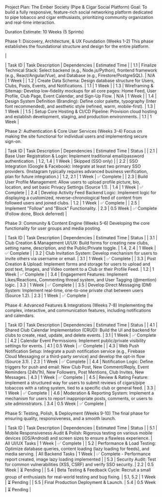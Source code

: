 Project Plan: The Ember Society (Pipe & Cigar Social Platform)
Goal: To build a fully responsive, feature-rich social networking platform dedicated to pipe tobacco and cigar enthusiasts, prioritizing community organization and real-time interaction.

Duration Estimate: 10 Weeks (5 Sprints)

Phase 1: Discovery, Architecture, & UX Foundation (Weeks 1-2)
This phase establishes the foundational structure and design for the entire platform.

|

| Task ID | Task Description | Dependencies | Estimated Time |
| 1.1 | Finalize Technical Stack: Select backend (e.g., Node.js/Python), frontend framework (e.g., React/Angular/Vue), and Database (e.g., Firestore/PostgreSQL). | N/A | 1 Week |
| 1.2 | Create Data Schema: Design database structure for Users, Clubs, Posts, Events, and Notifications. | 1.1 | 1 Week |
| 1.3 | Wireframing & Sitemap: Develop low-fidelity mockups for all core pages: Home Feed, User Profile, Club Page, Event Calendar, and Sign-Up Flow. | N/A | 1 Week |
| 1.4 | Design System Definition (Branding): Define color palette, typography (Inter font recommended), and aesthetic style (refined, warm, mobile-first). | 1.3 | 1 Week |
| 1.5 | Setup Core Hosting & CI/CD Pipeline: Provision cloud hosting and establish development, staging, and production environments. | 1.1 | 1 Week |

Phase 2: Authentication & Core User Services (Weeks 3-4)
Focus on making the site functional for individual users and implementing secure sign-on.

| Task ID | Task Description | Dependencies | Estimated Time | Status |
| 2.1 | Base User Registration & Login: Implement traditional email/password authentication. | 1.2, 1.4 | 1 Week | Skipped (SSO only) |
| 2.2 | SSO Integration (Google & Facebook): Integrate at least two primary SSO providers. (Instagram typically requires advanced business verification, plan for future integration.) | 1.2, 2.1 | 1 Week | ✅ Complete |
| 2.3 | Build User Profile Management: Allow users to upload profile picture, bio, location, and set basic Privacy Settings (Source 1.1). | 1.4 | 1 Week | ✅ Complete |
| 2.4 | Develop Activity Feed Backend Logic: Implement logic for displaying a customized, reverse-chronological feed of content from followed users and joined clubs. | 1.2 | 1 Week | ✅ Complete |
| 2.5 | Implement "Follow" and "Block" Functionality. | 2.3 | 0.5 Week | ✅ Complete (Follow done, Block deferred) |

Phase 3: Community & Content Engine (Weeks 5-6)
Developing the core functionality for user groups and media posting.

| Task ID | Task Description | Dependencies | Estimated Time | Status |
| 3.1 | Club Creation & Management UI/UX: Build forms for creating new clubs, setting name, description, and the Public/Private toggle. | 1.4, 2.4 | 1 Week | ✅ Complete |
| 3.2 | Club Invitation System: Develop mechanism for users to invite others via username or email. | 3.1 | 1 Week | ✅ Complete |
| 3.3 | Post Creation & Upload: Implement forms and storage for users to upload and post text, Images, and Video content to a Club or their Profile Feed. | 1.2 | 1 Week | ✅ Complete |
| 3.4 | Engagement Features: Implement Likes/Reactions, Commenting thread system, and User Tagging (@mention) logic. | 3.3 | 1 Week | ✅ Complete |
| 3.5 | Develop Direct Messaging (DM) System: Implement real-time, one-to-one private chat between users (Source 1.2). | 2.3 | 1 Week | ✅ Complete |

Phase 4: Advanced Features & Integrations (Weeks 7-8)
Implementing the complex, interactive, and communication features, including notifications and calendars.

| Task ID | Task Description | Dependencies | Estimated Time | Status |
| 4.1 | Shared Club Calendar Implementation (CRUD): Build the UI and backend for clubs to create, read, update, and delete events. | 3.1 | 1 Week | ✅ Complete |
| 4.2 | Calendar Event Permissions: Implement public/private visibility settings for events. | 4.1 | 0.5 Week | ✅ Complete |
| 4.3 | Web Push Notification Setup: Integrate a push notification service (e.g., Firebase Cloud Messaging or a third-party service) and develop the opt-in flow (Source 3.1). | 2.3 | 1 Week | ✅ Complete |
| 4.4 | Notification Logic: Define triggers for push and email: New Club Post, New Comment/Reply, Event Reminders (24h/1h), New Followers, Post Mentions, Club Invites, New Messages. | 4.3 | 1 Week | ✅ Complete |
| 4.5 | Review & Rating Feature: Implement a structured way for users to submit reviews of cigars/pipe tobaccos with a rating system, tied to a specific club or general feed. | 3.3 | 1 Week | ✅ Complete |
| 4.6 | Moderation & Reporting System: Implement a mechanism for users to report inappropriate posts, comments, or users to site administrators. | 3.4 | 0.5 Week | ✅ Complete |

Phase 5: Testing, Polish, & Deployment (Weeks 9-10)
The final phase for ensuring quality, responsiveness, and a smooth launch.

| Task ID | Task Description | Dependencies | Estimated Time | Status |
| 5.1 | Mobile Responsiveness Audit & Polish: Rigorous testing on various mobile devices (iOS/Android) and screen sizes to ensure a flawless experience. | All UI/UX Tasks | 1 Week | ✅ Complete |
| 5.2 | Performance & Load Testing: Optimize database queries, content loading (lazy loading for feeds), and media serving. | All Backend Tasks | 1 Week | ✅ Complete - Performance report created, image lazy loading implemented |
| 5.3 | Security Audit: Test for common vulnerabilities (XSS, CSRF) and verify SSO security. | 2.2 | 0.5 Week | ⏳ Pending |
| 5.4 | Beta Testing & Feedback Cycle: Recruit a small group of enthusiasts for real-world testing and bug fixing. | 5.1, 5.2 | 1 Week | ⏳ Pending |
| 5.5 | Final Production Deployment & Launch. | 5.4 | 0.5 Week | ⏳ Pending |